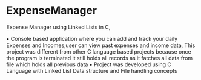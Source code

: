 # ExpenseManager
Expense Manager using Linked Lists in C,

•	Console based application where you can add and track your daily Expenses and Incomes,user can view past expenses and income data, This project was different from other C language based projects because once the program is terminated it still holds all records as it fatches all data from file which holds all previous data
•	Project was developed using C Language with Linked List Data structure and File handling concepts
